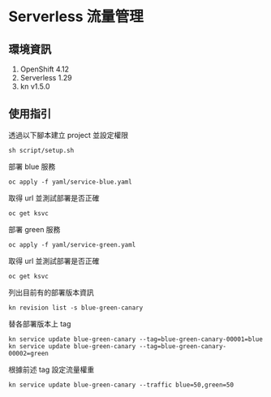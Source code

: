 # Serverless 流量管理

## 環境資訊
1. OpenShift 4.12
2. Serverless 1.29
3. kn v1.5.0

## 使用指引

透過以下腳本建立 project 並設定權限
```
sh script/setup.sh
```

部署 blue 服務
```
oc apply -f yaml/service-blue.yaml
```

取得 url 並測試部署是否正確
```
oc get ksvc 
```

部署 green 服務
```
oc apply -f yaml/service-green.yaml
```

取得 url 並測試部署是否正確
```
oc get ksvc 
```

列出目前有的部署版本資訊
```
kn revision list -s blue-green-canary
```

替各部署版本上 tag
```
kn service update blue-green-canary --tag=blue-green-canary-00001=blue
kn service update blue-green-canary --tag=blue-green-canary-00002=green
```

根據前述 tag 設定流量權重
```
kn service update blue-green-canary --traffic blue=50,green=50
```